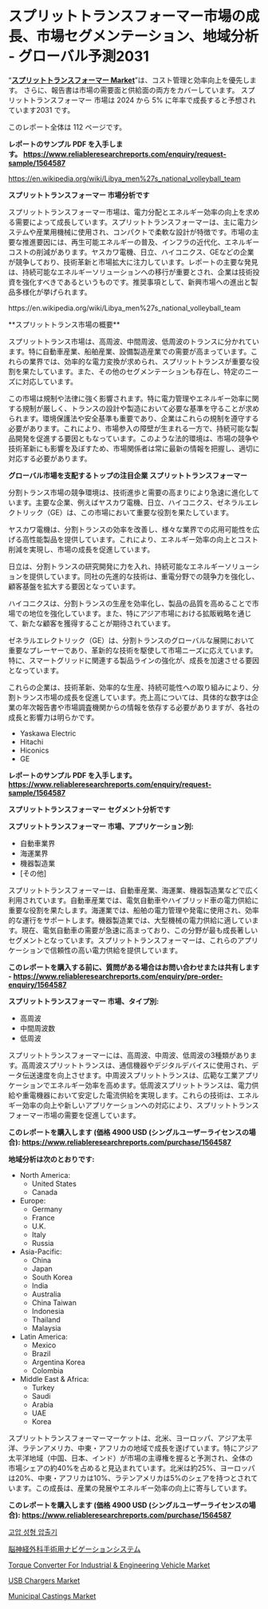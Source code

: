 <p><h1>スプリットトランスフォーマー市場の成長、市場セグメンテーション、地域分析 - グローバル予測2031</h1></p><p>&ldquo;<strong><a href="https://www.reliableresearchreports.com/split-transformer-r1564587">スプリットトランスフォーマー Market</a></strong>&rdquo;は、コスト管理と効率向上を優先します。 さらに、報告書は市場の需要面と供給面の両方をカバーしています。 スプリットトランスフォーマー 市場は 2024 から 5% に年率で成長すると予想されています2031 です。</p>
<p>このレポート全体は 112 ページです。</p>
<p><strong>レポートのサンプル PDF を入手します。&nbsp;<a href="https://www.reliableresearchreports.com/enquiry/request-sample/1564587">https://www.reliableresearchreports.com/enquiry/request-sample/1564587</a></strong></p>
<p><a href="https://en.wikipedia.org/wiki/Libya_men%27s_national_volleyball_team">https://en.wikipedia.org/wiki/Libya_men%27s_national_volleyball_team</a></p>
<p><strong>スプリットトランスフォーマー 市場分析です</strong></p>
<p><p>スプリットトランスフォーマー市場は、電力分配とエネルギー効率の向上を求める需要によって成長しています。スプリットトランスフォーマーは、主に電力システムや産業用機械に使用され、コンパクトで柔軟な設計が特徴です。市場の主要な推進要因には、再生可能エネルギーの普及、インフラの近代化、エネルギーコストの削減があります。ヤスカワ電機、日立、ハイコニクス、GEなどの企業が競争しており、技術革新と市場拡大に注力しています。レポートの主要な発見は、持続可能なエネルギーソリューションへの移行が重要とされ、企業は技術投資を強化すべきであるというものです。推奨事項として、新興市場への進出と製品多様化が挙げられます。</p></p>
<p>https://en.wikipedia.org/wiki/Libya_men%27s_national_volleyball_team</p>
<p><p>**スプリットトランス市場の概要**</p><p>スプリットトランス市場は、高周波、中間周波、低周波のトランスに分かれています。特に自動車産業、船舶産業、設備製造産業での需要が高まっています。これらの業界では、効率的な電力変換が求められ、スプリットトランスが重要な役割を果たしています。また、その他のセグメンテーションも存在し、特定のニーズに対応しています。</p><p>この市場は規制や法律に強く影響されます。特に電力管理やエネルギー効率に関する規制が厳しく、トランスの設計や製造において必要な基準を守ることが求められます。環境保護法や安全基準も重要であり、企業はこれらの規制を遵守する必要があります。これにより、市場参入の障壁が生まれる一方で、持続可能な製品開発を促進する要因ともなっています。このような法的環境は、市場の競争や技術革新にも影響を及ぼすため、市場関係者は常に最新の情報を把握し、適切に対応する必要があります。</p></p>
<p><strong>グローバル市場を支配するトップの注目企業 スプリットトランスフォーマー</strong></p>
<p><p>分割トランス市場の競争環境は、技術進歩と需要の高まりにより急速に進化しています。主要な企業、例えばヤスカワ電機、日立、ハイコニクス、ゼネラルエレクトリック（GE）は、この市場において重要な役割を果たしています。</p><p>ヤスカワ電機は、分割トランスの効率を改善し、様々な業界での応用可能性を広げる高性能製品を提供しています。これにより、エネルギー効率の向上とコスト削減を実現し、市場の成長を促進しています。</p><p>日立は、分割トランスの研究開発に力を入れ、持続可能なエネルギーソリューションを提供しています。同社の先進的な技術は、重電分野での競争力を強化し、顧客基盤を拡大する要因となっています。</p><p>ハイコニクスは、分割トランスの生産を効率化し、製品の品質を高めることで市場での地位を強化しています。また、特にアジア市場における拡販戦略を通じて、新たな顧客を獲得することが期待されています。</p><p>ゼネラルエレクトリック（GE）は、分割トランスのグローバルな展開において重要なプレーヤーであり、革新的な技術を駆使して市場ニーズに応えています。特に、スマートグリッドに関連する製品ラインの強化が、成長を加速させる要因となっています。</p><p>これらの企業は、技術革新、効率的な生産、持続可能性への取り組みにより、分割トランス市場の成長を促進しています。売上高については、具体的な数字は企業の年次報告書や市場調査機関からの情報を依存する必要がありますが、各社の成長と影響力は明らかです。</p></p>
<p><ul><li>Yaskawa Electric</li><li>Hitachi</li><li>Hiconics</li><li>GE</li></ul></p>
<p><strong>レポートのサンプル PDF を入手します。 <a href="https://www.reliableresearchreports.com/enquiry/request-sample/1564587">https://www.reliableresearchreports.com/enquiry/request-sample/1564587</a></strong></p>
<p><strong>スプリットトランスフォーマー セグメント分析です</strong></p>
<p><strong>スプリットトランスフォーマー 市場、アプリケーション別:</strong></p>
<p><ul><li>自動車業界</li><li>海運業界</li><li>機器製造業</li><li>[その他]</li></ul></p>
<p><p>スプリットトランスフォーマーは、自動車産業、海運業、機器製造業などで広く利用されています。自動車産業では、電気自動車やハイブリッド車の電力供給に重要な役割を果たします。海運業では、船舶の電力管理や発電に使用され、効率的な運行をサポートします。機器製造業では、大型機械の電力供給に適しています。現在、電気自動車の需要が急速に高まっており、この分野が最も成長著しいセグメントとなっています。スプリットトランスフォーマーは、これらのアプリケーションで信頼性の高い電力供給を提供しています。</p></p>
<p><strong>このレポートを購入する前に、質問がある場合はお問い合わせまたは共有します - <a href="https://www.reliableresearchreports.com/enquiry/pre-order-enquiry/1564587">https://www.reliableresearchreports.com/enquiry/pre-order-enquiry/1564587</a></strong></p>
<p><strong>スプリットトランスフォーマー 市場、タイプ別:</strong></p>
<p><ul><li>高周波</li><li>中間周波数</li><li>低周波</li></ul></p>
<p><p>スプリットトランスフォーマーには、高周波、中周波、低周波の3種類があります。高周波スプリットトランスは、通信機器やデジタルデバイスに使用され、データ伝送速度を向上させます。中周波スプリットトランスは、広範な工業アプリケーションでエネルギー効率を高めます。低周波スプリットトランスは、電力供給や重電機器において安定した電流供給を実現します。これらの技術は、エネルギー効率の向上や新しいアプリケーションへの対応により、スプリットトランスフォーマー市場の需要を促進しています。</p></p>
<p><strong>このレポートを購入します (価格 4900 USD (シングルユーザーライセンスの場合): <a href="https://www.reliableresearchreports.com/purchase/1564587">https://www.reliableresearchreports.com/purchase/1564587</a></strong></p>
<p><strong>地域分析は次のとおりです:</strong></p>
<p><ul>
    <li>
        North America:
        <ul>
            <li>United States</li>
            <li>Canada</li>
        </ul>
    </li>
    <li>
        Europe:
        <ul>
            <li>Germany</li>
            <li>France</li>
            <li>U.K.</li>
            <li>Italy</li>
            <li>Russia</li>
        </ul>
    </li>
    <li>
        Asia-Pacific:
        <ul>
            <li>China</li>
            <li>Japan</li>
            <li>South Korea</li>
            <li>India</li>
            <li>Australia</li>
            <li>China Taiwan</li>
            <li>Indonesia</li>
            <li>Thailand</li>
            <li>Malaysia</li>
        </ul>
    </li>
    <li>
        Latin America:
        <ul>
            <li>Mexico</li>
            <li>Brazil</li>
            <li>Argentina Korea</li>
            <li>Colombia</li>
        </ul>
    </li>
    <li>
        Middle East & Africa:
        <ul>
            <li>Turkey</li>
            <li>Saudi</li>
            <li>Arabia</li>
            <li>UAE</li>
            <li>Korea</li>
        </ul>
    </li>
    </ul></p>
<p><p>スプリットトランスフォーマーマーケットは、北米、ヨーロッパ、アジア太平洋、ラテンアメリカ、中東・アフリカの地域で成長を遂げています。特にアジア太平洋地域（中国、日本、インド）が市場の主導権を握ると予測され、全体の市場シェアの約40%を占めると見込まれています。北米は約25%、ヨーロッパは20%、中東・アフリカは10%、ラテンアメリカは5%のシェアを持つとされています。この成長は、産業の発展やエネルギー効率の向上に寄与しています。</p></p>
<p><strong>このレポートを購入します (価格 4900 USD (シングルユーザーライセンスの場合): <a href="https://www.reliableresearchreports.com/purchase/1564587">https://www.reliableresearchreports.com/purchase/1564587</a></strong></p>
<p><p><a href="https://medium.com/@trevorkruvalis5678/high-pressure-forming-extruder-market-%EC%9D%98-%EA%B8%80%EB%A1%9C%EB%B2%8C-%EC%8B%9C%EC%9E%A5-%EA%B0%9C%EC%9A%94%EB%8A%94-%EC%A0%84-%EC%84%B8%EA%B3%84-%EB%B0%8F-%EC%A3%BC%EC%9A%94-%EC%8B%9C%EC%9E%A5%EC%9D%98-%EC%82%B0%EC%97%85%EC%97%90-%EC%98%81%ED%96%A5%EC%9D%84-%EB%AF%B8%EC%B9%98%EB%8A%94-%EC%A3%BC%EC%9A%94-%ED%8A%B8%EB%A0%8C%EB%93%9C%EC%97%90-%EB%8C%80%ED%95%9C-%EB%8F%85%ED%8A%B9%ED%95%9C-%EA%B4%80%EC%A0%90%EC%9D%84-5a505225f3d2?postPublishedType=initial">고압 성형 압출기</a></p><p><a href="https://medium.com/@verniebarton2023/neurosurgery-surgical-navigation-system-market-%E3%81%AF-%E3%82%B3%E3%82%B9%E3%83%88%E7%AE%A1%E7%90%86%E3%81%A8%E5%8A%B9%E7%8E%87%E5%90%91%E4%B8%8A%E3%82%92%E5%84%AA%E5%85%88%E3%81%97%E3%81%BE%E3%81%99-%E3%81%95%E3%82%89%E3%81%AB-%E5%A0%B1%E5%91%8A%E6%9B%B8%E3%81%AF%E5%B8%82%E5%A0%B4%E3%81%AE%E9%9C%80%E8%A6%81%E9%9D%A2%E3%81%A8%E4%BE%9B%E7%B5%A6%E9%9D%A2%E3%81%AE%E4%B8%A1%E6%96%B9%E3%82%92%E3%82%AB%E3%83%90%E3%83%BC%E3%81%97%E3%81%A6%E3%81%84%E3%81%BE%E3%81%99-6f923bb262ef?postPublishedType=initial">脳神経外科手術用ナビゲーションシステム</a></p><p><a href="https://medium.com/@kartik.reportprime/what-is-torque-converter-for-industrial-engineering-vehicle-market-c1918c30195c">Torque Converter For Industrial & Engineering Vehicle Market</a></p><p><a href="https://www.linkedin.com/pulse/what-factors-influence-usb-chargers-market-coming-years-product-regional-wpiwe?trackingId=7Z%2ByfIJcRiup4YHi%2BekVQQ%3D%3D">USB Chargers Market</a></p><p><a href="https://issuu.com/reportprime-2/docs/municipal-castings-market-size-2030_17dcdfa2f73c58">Municipal Castings Market</a></p></p>